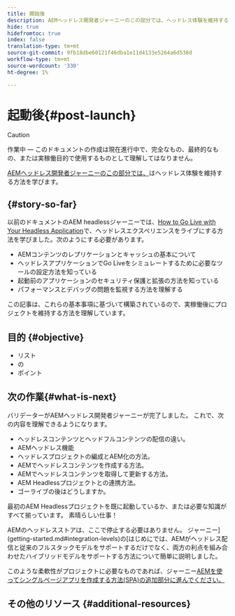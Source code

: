 ```yaml
---
title: 開始後
description: AEMヘッドレス開発者ジャーニーのこの部分では、ヘッドレス体験を維持する方法を学びます。
hide: true
hidefromtoc: true
index: false
translation-type: tm+mt
source-git-commit: 9fb18dbe60121f46dba1e11d4133e5264a6d538d
workflow-type: tm+mt
source-wordcount: '330'
ht-degree: 1%

---
```



# 起動後{#post-launch}

>[!CAUTION]
>
>作業中 — このドキュメントの作成は現在進行中で、完全なもの、最終的なもの、または実稼働目的で使用するものとして理解してはなりません。

[AEMヘッドレス開発者ジャーニーのこの部分では、](overview.md)はヘッドレス体験を維持する方法を学びます。

## {#story-so-far}

以前のドキュメントのAEM headlessジャーニーでは、[How to Go Live with Your Headless Application](go-live.md)で、ヘッドレスエクスペリエンスをライブにする方法を学びました。次のようにする必要があります。

* AEMコンテンツのレプリケーションとキャッシュの基本について
* ヘッドレスアプリケーションでGo Liveをシミュレートするために必要なツールの設定方法を知っている
* 起動前のアプリケーションのセキュリティ保護と拡張の方法を知っている
* パフォーマンスとデバッグの問題を監視する方法を理解する

この記事は、これらの基本事項に基づいて構築されているので、実稼働後にプロジェクトを維持する方法を理解しています。

## 目的 {#objective}

* リスト
* の
* ポイント

## 次の作業{#what-is-next}

バリデーターがAEMヘッドレス開発者ジャーニーが完了しました。 これで、次の内容を理解できるようになります。

* ヘッドレスコンテンツとヘッドフルコンテンツの配信の違い。
* AEMヘッドレス機能
* ヘッドレスプロジェクトの編成とAEM化の方法。
* AEMでヘッドレスコンテンツを作成する方法。
* AEMでヘッドレスコンテンツを取得して更新する方法。
* AEM Headlessプロジェクトとの連携方法。
* ゴーライブの後はどうしますか。

最初のAEM Headlessプロジェクトを既に起動しているか、または必要な知識がすべて揃っています。 素晴らしい仕事！

AEMのヘッドレスストアは、ここで停止する必要はありません。 ジャーニー](getting-started.md#integration-levels)の[はじめにでは、AEMがヘッドレス配信と従来のフルスタックモデルをサポートするだけでなく、両方の利点を組み合わせたハイブリッドモデルをサポートする方法について簡単に説明しました。

このような柔軟性がプロジェクトに必要なものであれば、ジャーニー[AEMを使ってシングルページアプリを作成する方法(SPA)の追加部分に進んでください。](create-spa.md)

## その他のリソース {#additional-resources}

